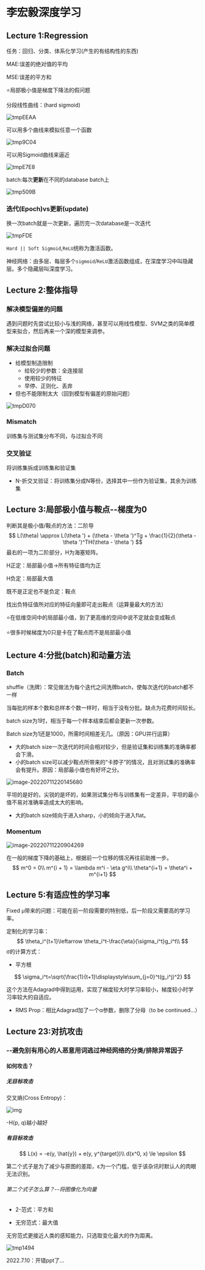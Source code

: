 # 李宏毅深度学习

## Lecture 1:Regression

任务：回归、分类、体系化学习(产生的有结构性的东西)

MAE:误差的绝对值的平均

MSE:误差的平方和

:star:局部极小值是梯度下降法的假问题

分段线性曲线：(hard sigmoid)

![tmpEEAA](E:\桌面\其他文件\DL\AwesomeDeepLearning\images\tmpEEAA.png)

可以用多个曲线来模拟任意一个函数

![tmp9C04](E:\桌面\其他文件\DL\AwesomeDeepLearning\images\tmp9C04.png)

可以用Sigmoid曲线来逼近

![tmpE7E8](E:\桌面\其他文件\DL\AwesomeDeepLearning\images\tmpE7E8.png)

batch:每次**更新**在不同的database batch上

![tmp509B](E:\桌面\其他文件\DL\AwesomeDeepLearning\images\tmp509B.png)

### 迭代(Epoch)vs更新(update)

换一次batch就是一次更新，遍历完一次database是一次迭代

![tmpFDE](E:\桌面\其他文件\DL\AwesomeDeepLearning\images\tmpFDE.png)

`Hard || Soft Sigmoid`,`ReLU`统称为激活函数。

神经网络：由多层、每层多个`sigmoid`/`ReLU`激活函数组成，在深度学习中叫隐藏层。多个隐藏层叫深度学习。



## Lecture 2:整体指导

### 解决模型偏差的问题

遇到问题时先尝试比较小与浅的网络，甚至可以用线性模型、SVM之类的简单模型来拟合，然后再来一个深的模型来调参。

### 解决过拟合问题

- 给模型制造限制
  - 给较少的参数：全连接层
  - 使用较少的特征
  - 早停、正则化、丢弃
- 但也不能限制太大（回到模型有偏差的原始问题）

![tmpD070](E:\桌面\其他文件\DL\AwesomeDeepLearning\images\tmpD070.png)

### Mismatch

训练集与测试集分布不同，与过拟合不同

### 交叉验证

将训练集拆成训练集和验证集

- N-折交叉验证：将训练集分成N等份，选择其中一份作为验证集，其余为训练集



## Lecture 3:局部极小值与鞍点--梯度为0

判断其是极小值/鞍点的方法：二阶导
$$
L(\theta) \approx L(\theta ') + (\theta - \theta ')^Tg + \frac{1}{2}(\theta - \theta ')^TH(\theta - \theta ')
$$
最右的一项为二阶部分，H为海塞矩阵。

H正定：局部最小值->所有特征值均为正

H负定：局部最大值

既不是正定也不是负定：鞍点

找出负特征值所对应的特征向量即可走出鞍点（运算量最大的方法）

:star:在低维空间中的局部最小值，到了更高维的空间中说不定就会变成鞍点

:star:很多时候梯度为0只是卡在了鞍点而不是局部最小值



## Lecture 4:分批(batch)和动量方法

### Batch

shuffle（洗牌）：常见做法为每个迭代之间洗牌batch，使每次迭代的batch都不一样

当每批的样本个数和总样本个数一样时，相当于没有分批。缺点为花费时间较长。

batch size为1时，相当于每一个样本结束后都会更新一次参数。

Batch size为1还是1000，所需时间相差无几。（原因：GPU并行运算）

- 大的batch size一次迭代的时间会相对较少，但是验证集和训练集的准确率都会下滑。
- 小的batch size可以减少鞍点所带来的“卡脖子”的情况，且对测试集的准确率会有提升。原因：局部最小值也有好坏之分。

![image-20220711220145680](E:\桌面\其他文件\DL\AwesomeDeepLearning\images\image-20220711220141107.png)

平坦的是好的，尖锐的是坏的，如果测试集分布与训练集有一定差异，平坦的最小值不易对准确率造成太大的影响。

- 大的batch size倾向于进入sharp，小的倾向于进入flat。

### Momentum

![image-20220711220904269](E:\桌面\其他文件\DL\AwesomeDeepLearning\images\image-20220711220904269.png)

在一般的梯度下降的基础上，根据前一个位移的情况再往前助推一步。
$$
m^0 = 0\\
m^{i + 1} = \lambda m^i - \eta g^i\\
\theta^{i+1} = \theta^i + m^{i+1}
$$


## Lecture 5:有适应性的学习率

Fixed μ带来的问题：可能在前一阶段需要的特别低，后一阶段又需要高的学习率。

定制化的学习率：
$$
\theta_i^{t+1}\leftarrow \theta_i^t-\frac{\eta}{\sigma_i^t}g_i^t\\
$$
σ的计算方式：

- 平方根

$$
\sigma_i^t=\sqrt{\frac{1}{t+1}\displaystyle\sum_{j=0}^t(g_i^j)^2}
$$

这个方法在Adagrad中得到运用，实现了梯度较大时学习率较小，梯度较小时学习率较大的自适应。

- RMS Prop：相比Adagrad加了一个α参数，删除了分母（to be continued...）




## Lecture 23:对抗攻击

### 	--避免别有用心的人恶意用词逃过神经网络的分类/排除异常因子

#### 如何攻击？

##### 无目标攻击

交叉熵(Cross Entropy)：

![img](E:\桌面\其他文件\DL\AwesomeDeepLearning\images\v2-ad4588debf5c0d869f3589edd0425e6c_1440w.jpg)

-H(p, q)越小越好

##### 有目标攻击

$$
L(x) = -e(y, \hat{y}) + e(y, y^{target})\\
d(x^0, x) \le \epsilon
$$

第二个式子是为了减少与原图的差距，ε为一个门槛，低于该杂讯时默认人的肉眼无法识别。

###### 第二个式子怎么算？--将图像化为向量

- 2-范式：平方和

- 无穷范式：最大值

无穷范式更接近人类的感知能力，只选取变化最大的作为距离。

![tmp1494](E:\桌面\其他文件\DL\AwesomeDeepLearning\images\tmp1494.png)

2022.7.10：开错ppt了...









